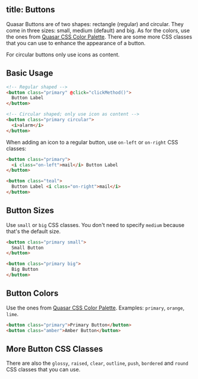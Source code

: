 title: Buttons
---
Quasar Buttons are of two shapes: rectangle (regular) and circular. They come in three sizes: small, medium (default) and big. As for the colors, use the ones from [Quasar CSS Color Palette](/api/css-color-palette.html). There are some more CSS classes that you can use to enhance the appearance of a button.

<input type="hidden" data-fullpage-demo="css/button">

For circular buttons only use icons as content.

## Basic Usage

```html
<!-- Regular shaped -->
<button class="primary" @click="clickMethod()">
  Button Label
</button>

<!-- Circular shaped; only use icon as content -->
<button class="primary circular">
  <i>alarm</i>
</button>
```

When adding an icon to a regular button, use `on-left` or `on-right` CSS classes:
``` html
<button class="primary">
  <i class="on-left">mail</i> Button Label
</button>

<button class="teal">
  Button Label <i class="on-right">mail</i>
</button>
```

## Button Sizes
Use `small` or `big` CSS classes. You don't need to specify `medium` because that's the default size.

```html
<button class="primary small">
  Small Button
</button>

<button class="primary big">
  Big Button
</button>
```

## Button Colors
Use the ones from [Quasar CSS Color Palette](/api/css-color-palette.html). Examples: `primary`, `orange`, `lime`.

```html
<button class="primary">Primary Button</button>
<button class="amber">Amber Button</button>
```

## More Button CSS Classes
There are also the `glossy`, `raised`, `clear`, `outline`, `push`, `bordered` and `round` CSS classes that you can use.
